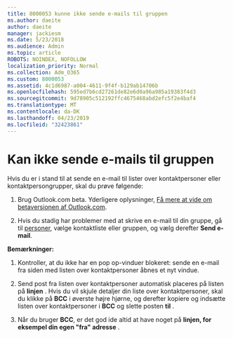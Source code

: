```yaml
---
title: 8000053 kunne ikke sende e-mails til gruppen
ms.author: daeite
author: daeite
manager: jackiesm
ms.date: 5/23/2018
ms.audience: Admin
ms.topic: article
ROBOTS: NOINDEX, NOFOLLOW
localization_priority: Normal
ms.collection: Adm_O365
ms.custom: 8000053
ms.assetid: 4c1d6987-a004-4611-9f4f-b129ab14706b
ms.openlocfilehash: 595ed7b6cd27261de82e6d0a96a985a19383f4d3
ms.sourcegitcommit: 9d78905c512192ffc4675468abd2efc5f2e4baf4
ms.translationtype: MT
ms.contentlocale: da-DK
ms.lasthandoff: 04/23/2019
ms.locfileid: "32423861"
---
```

# <a name="unable-to-send-group-emails"></a>Kan ikke sende e-mails til gruppen

Hvis du er i stand til at sende en e-mail til lister over kontaktpersoner eller kontaktpersongrupper, skal du prøve følgende:
  
1. Brug Outlook.com beta. Yderligere oplysninger, [Få mere at vide om betaversionen af Outlook.com](https://support.office.com/article/e2261c7f-d413-4084-8f22-21282f42d8cf).
    
2. Hvis du stadig har problemer med at skrive en e-mail til din gruppe, gå til [personer](https://outlook.live.com/people/), vælge kontaktliste eller gruppen, og vælg derefter **Send e-mail**.
    
 **Bemærkninger:**
  
1. Kontroller, at du ikke har en pop op-vinduer blokeret: sende en e-mail fra siden med listen over kontaktpersoner åbnes et nyt vindue.
    
2. Send post fra listen over kontaktpersoner automatisk placeres på listen på **linjen** . Hvis du vil skjule detaljer din liste over kontaktpersoner, skal du klikke på **BCC** i øverste højre hjørne, og derefter kopiere og indsætte listen over kontaktpersoner i **BCC** og slette posten **til** . 
    
3. Når du bruger **BCC**, er det god ide altid at have noget på **linjen, for eksempel din egen "fra" adresse** . 
    

